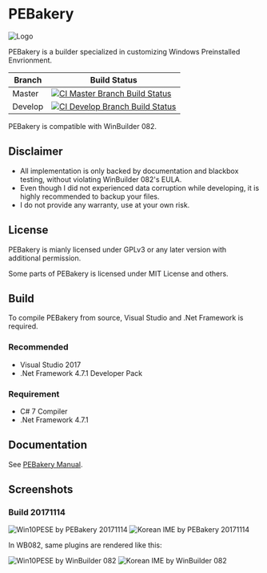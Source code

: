 # PEBakery

![Logo](https://raw.githubusercontent.com/ied206/PEBakery/master/Image/Logo.png)

PEBakery is a builder specialized in customizing Windows Preinstalled Envrionment.

| Branch    | Build Status   |
|-----------|----------------|
| Master    | [![CI Master Branch Build Status](https://ci.appveyor.com/api/projects/status/j3p0v26j7nky0bvu/branch/master?svg=true)](https://ci.appveyor.com/project/ied206/pebakery/branch/master) |
| Develop   | [![CI Develop Branch Build Status](https://ci.appveyor.com/api/projects/status/j3p0v26j7nky0bvu/branch/develop?svg=true)](https://ci.appveyor.com/project/ied206/pebakery/branch/develop) |

PEBakery is compatible with WinBuilder 082.

## Disclaimer

- All implementation is only backed by documentation and blackbox testing, without violating WinBuilder 082's EULA.
- Even though I did not experienced data corruption while developing, it is highly recommended to backup your files.
- I do not provide any warranty, use at your own risk.

## License

PEBakery is mianly licensed under GPLv3 or any later version with additional permission.

Some parts of PEBakery is licensed under MIT License and others.

## Build

To compile PEBakery from source, Visual Studio and .Net Framework is required.

### Recommended

- Visual Studio 2017
- .Net Framework 4.7.1 Developer Pack

### Requirement

- C# 7 Compiler
- .Net Framework 4.7.1

## Documentation

See [PEBakery Manual](https://github.com/pebakery/pebakery-docs).

## Screenshots

### Build 20171114

![Win10PESE by PEBakery 20171114](https://raw.githubusercontent.com/ied206/PEBakery/master/Image/PEBakery.png)
![Korean IME by PEBakery 20171114](https://raw.githubusercontent.com/ied206/PEBakery/master/Image/PEBakery-Korean_IME.png)

In WB082, same plugins are rendered like this:

![Win10PESE by WinBuilder 082](https://raw.githubusercontent.com/ied206/PEBakery/master/Image/WB082.png)
![Korean IME by WinBuilder 082](https://raw.githubusercontent.com/ied206/PEBakery/master/Image/WB082-Korean_IME.png)
